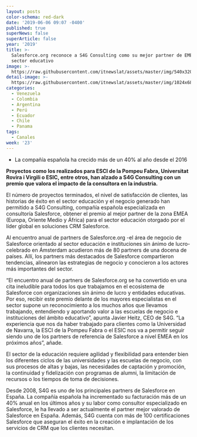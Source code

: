 ```yaml
---
layout: posts
color-schema: red-dark
date: '2019-06-06 09:07 -0400'
published: true
superNews: false
superArticle: false
year: '2019'
title: >-
  Salesforce.org reconoce a S4G Consulting como su mejor partner de EMEA para el
  sector educativo
image: >-
  https://raw.githubusercontent.com/itnewslat/assets/master/img/540x320/CheckHand-p.jpg
detail-image: >-
  https://raw.githubusercontent.com/itnewslat/assets/master/img/1024x680/CheckHand-g.jpg
categories:
  - Venezuela
  - Colombia
  - Argentina
  - Perú
  - Ecuador
  - Chile
  - Panama
tags:
  - Canales
week: '23'
---
```

- La compañía española ha crecido más de un 40% al año desde el 2016

**Proyectos como los realizados para ESCI de la Pompeu Fabra, Universitat Rovira i Virgili o ESIC, entre otros, han alzado a S4G Consulting con un premio que valora el impacto de la consultora en la industria.**
 
El número de proyectos terminados, el nivel de satisfacción de clientes, las historias de éxito en el sector educación y el negocio generado han permitido a S4G Consulting, compañía española especializada en consultoría Salesforce, obtener el premio al mejor partner de la zona EMEA (Europa, Oriente Medio y África) para el sector educación otorgado por el líder global en soluciones CRM Salesforce.
 
Al encuentro anual de partners de Salesforce.org -el área de negocio de Salesforce orientado al sector educación e instituciones sin ánimo de lucro- celebrado en Ámsterdam acudieron más de 80 partners de una docena de países. Allí, los partners más destacados de Salesforce compartieron tendencias, alinearon las estrategias de negocio y conocieron a los actores más importantes del sector.
 
“El encuentro anual de partners de Salesforce.org se ha convertido en una cita ineludible para todos los que trabajamos en el ecosistema de Salesforce con organizaciones sin ánimo de lucro y entidades educativas. Por eso, recibir este premio delante de los mayores especialistas en el sector supone un reconocimiento a los muchos años que llevamos trabajando, entendiendo y aportando valor a las escuelas de negocio e instituciones del ámbito educativo”, apunta Javier Heitz, CEO de S4G. “La experiencia que nos da haber trabajado para clientes como la Universidad de Navarra, la ESCI de la Pompeu Fabra o el ESIC nos va a permitir seguir siendo uno de los partners de referencia de Salesforce a nivel EMEA en los próximos años”, añade.
 
El sector de la educación requiere agilidad y flexibilidad para entender bien los diferentes ciclos de las universidades y las escuelas de negocio, con sus procesos de altas y bajas, las necesidades de captación y promoción, la continuidad y fidelización con programas de alumni, la limitación de recursos o los tiempos de toma de decisiones. 
 
Desde 2008, S4G es uno de los principales partners de Salesforce en España. La compañía española ha incrementado su facturación más de un 40% anual en los últimos años y su labor como consultor especializado en Salesforce, le ha llevado a ser actualmente el partner mejor valorado de Salesforce en España. Además, S4G cuenta con más de 100 certificaciones Salesforce que aseguran el éxito en la creación e implantación de los servicios de CRM que los clientes necesitan.
